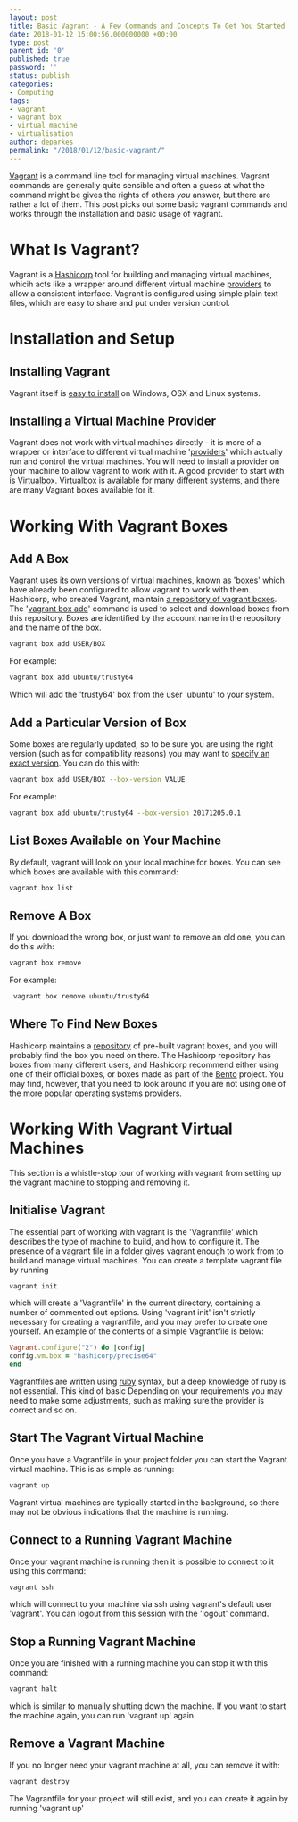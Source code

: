 ```yaml
---
layout: post
title: Basic Vagrant - A Few Commands and Concepts To Get You Started
date: 2018-01-12 15:00:56.000000000 +00:00
type: post
parent_id: '0'
published: true
password: ''
status: publish
categories:
- Computing
tags:
- vagrant
- vagrant box
- virtual machine
- virtualisation
author: deparkes
permalink: "/2018/01/12/basic-vagrant/"
---
```

<a href="https://www.vagrantup.com/">Vagrant</a> is a command line tool for managing virtual machines. Vagrant commands are generally quite sensible and often a guess at what the command might be gives the rights of others<i> you</i> answer, but there are rather a lot of them. This post picks out some basic vagrant commands and works through the installation and basic usage of vagrant.
<h1>What Is Vagrant?</h1>
Vagrant is a <a href="https://www.hashicorp.com/?_ga=2.262092173.1492085936.1513440507-1414396871.1506457055">Hashicorp</a> tool for building and managing virtual machines, whicih acts like a wrapper around different virtual machine <a href="https://www.vagrantup.com/docs/providers/configuration.html">providers</a> to allow a consistent interface. Vagrant is configured using simple plain text files, which are easy to share and put under version control.
<h1>Installation and Setup</h1>
<h2>Installing Vagrant</h2>
Vagrant itself is <a href="https://www.vagrantup.com/docs/installation/">easy to install</a> on Windows, OSX and Linux systems.
<h2>Installing a Virtual Machine Provider</h2>
Vagrant does not work with virtual machines directly - it is more of a wrapper or interface to different virtual machine '<a href="https://www.vagrantup.com/docs/providers/">providers</a>' which actually run and control the virtual machines. You will need to install a provider on your machine to allow vagrant to work with it.
A good provider to start with is <a href="https://www.virtualbox.org/">Virtualbox</a>. Virtualbox is available for many different systems, and there are many Vagrant boxes available for it.
<h1>Working With Vagrant Boxes</h1>
<h2>Add A Box</h2>
Vagrant uses its own versions of virtual machines, known as '<a href="https://www.vagrantup.com/docs/boxes.html">boxes</a>' which have already been configured to allow vagrant to work with them. Hashicorp, who created Vagrant, maintain <a href="https://app.vagrantup.com/boxes/search">a repository of vagrant boxes</a>. The '<a href="https://www.vagrantup.com/docs/cli/box.html#box-add">vagrant box add</a>' command is used to select and download boxes from this repository. Boxes are identified by the account name in the repository and the name of the box.

```bash
vagrant box add USER/BOX

```

For example:

```bash
vagrant box add ubuntu/trusty64

```

Which will add the 'trusty64' box from the user 'ubuntu' to your system.
<h2>Add a Particular Version of Box</h2>
Some boxes are regularly updated, so to be sure you are using the right version (such as for compatibility reasons) you may want to <a href="https://www.vagrantup.com/docs/boxes/versioning.html">specify an exact version</a>. You can do this with:

```bash
vagrant box add USER/BOX --box-version VALUE
```

For example:

```bash
vagrant box add ubuntu/trusty64 --box-version 20171205.0.1

```

<h2>List Boxes Available on Your Machine</h2>
By default, vagrant will look on your local machine for boxes. You can see which boxes are available with this command:

```bash
vagrant box list
```

<h2>Remove A Box</h2>
If you download the wrong box, or just want to remove an old one, you can do this with:

```bash
vagrant box remove
```

For example:

```bash
 vagrant box remove ubuntu/trusty64
```

<h2>Where To Find New Boxes</h2>
Hashicorp maintains a <a href="https://app.vagrantup.com/boxes/search">repository</a> of pre-built vagrant boxes, and you will probably find the box you need on there. The Hashicorp repository has boxes from many different users, and Hashicorp recommend either using one of their official boxes, or boxes made as part of the <a href="https://app.vagrantup.com/bento">Bento</a> project. You may find, however, that you need to look around if you are not using one of the more popular operating systems providers.
<h1>Working With Vagrant Virtual Machines</h1>
This section is a whistle-stop tour of working with vagrant from setting up the vagrant machine to stopping and removing it.
<h2>Initialise Vagrant</h2>
The essential part of working with vagrant is the 'Vagrantfile' which describes the type of machine to build, and how to configure it. The presence of a vagrant file in a folder gives vagrant enough to work from to build and manage virtual machines.
You can create a template vagrant file by running

```bash
vagrant init
```

which will create a 'Vagrantfile' in the current directory, containing a number of commented out options.
Using 'vagrant init' isn't strictly necessary for creating a vagrantfile, and you may prefer to create one yourself. An example of the contents of a simple Vagrantfile is below:

```ruby
Vagrant.configure("2") do |config|
config.vm.box = "hashicorp/precise64"
end
```

Vagrantfiles are written using <a href="https://www.ruby-lang.org/en/">ruby</a> syntax, but a deep knowledge of ruby is not essential. This kind of basic Depending on your requirements you may need to make some adjustments, such as making sure the provider is correct and so on.
<h2>Start The Vagrant Virtual Machine</h2>
Once you have a Vagrantfile in your project folder you can start the Vagrant virtual machine. This is as simple as running:

```bash
vagrant up
```

Vagrant virtual machines are typically started in the background, so there may not be obvious indications that the machine is running.
<h2>Connect to a Running Vagrant Machine</h2>
Once your vagrant machine is running then it is possible to connect to it using this command:

```bash
vagrant ssh
```

which will connect to your machine via ssh using vagrant's default user 'vagrant'. You can logout from this session with the 'logout' command.
<h2>Stop a Running Vagrant Machine</h2>
Once you are finished with a running machine you can stop it with this command:

```bash
vagrant halt
```

which is similar to manually shutting down the machine. If you want to start the machine again, you can run 'vagrant up' again.
<h2>Remove a Vagrant Machine</h2>
If you no longer need your vagrant machine at all, you can remove it with:

```bash
vagrant destroy
```

The Vagrantfile for your project will still exist, and you can create it again by running 'vagrant up'
